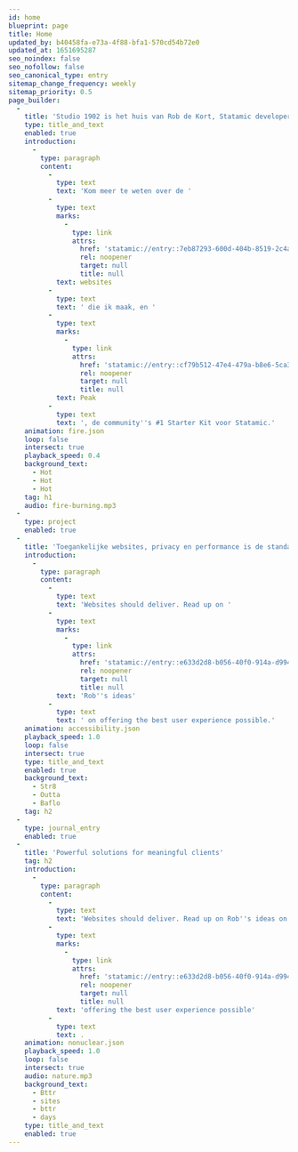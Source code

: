 ```yaml
---
id: home
blueprint: page
title: Home
updated_by: b40458fa-e73a-4f88-bfa1-570cd54b72e0
updated_at: 1651695287
seo_noindex: false
seo_nofollow: false
seo_canonical_type: entry
sitemap_change_frequency: weekly
sitemap_priority: 0.5
page_builder:
  -
    title: 'Studio 1902 is het huis van Rob de Kort, Statamic developer.'
    type: title_and_text
    enabled: true
    introduction:
      -
        type: paragraph
        content:
          -
            type: text
            text: 'Kom meer te weten over de '
          -
            type: text
            marks:
              -
                type: link
                attrs:
                  href: 'statamic://entry::7eb87293-600d-404b-8519-2c4a2ebc9e51'
                  rel: noopener
                  target: null
                  title: null
            text: websites
          -
            type: text
            text: ' die ik maak, en '
          -
            type: text
            marks:
              -
                type: link
                attrs:
                  href: 'statamic://entry::cf79b512-47e4-479a-b8e6-5ca3595c9cd4'
                  rel: noopener
                  target: null
                  title: null
            text: Peak
          -
            type: text
            text: ', de community''s #1 Starter Kit voor Statamic.'
    animation: fire.json
    loop: false
    intersect: true
    playback_speed: 0.4
    background_text:
      - Hot
      - Hot
      - Hot
    tag: h1
    audio: fire-burning.mp3
  -
    type: project
    enabled: true
  -
    title: 'Toegankelijke websites, privacy en performance is de standaard'
    introduction:
      -
        type: paragraph
        content:
          -
            type: text
            text: 'Websites should deliver. Read up on '
          -
            type: text
            marks:
              -
                type: link
                attrs:
                  href: 'statamic://entry::e633d2d8-b056-40f0-914a-d9940b5243a9'
                  rel: noopener
                  target: null
                  title: null
            text: 'Rob''s ideas'
          -
            type: text
            text: ' on offering the best user experience possible.'
    animation: accessibility.json
    playback_speed: 1.0
    loop: false
    intersect: true
    type: title_and_text
    enabled: true
    background_text:
      - Str8
      - Outta
      - Baflo
    tag: h2
  -
    type: journal_entry
    enabled: true
  -
    title: 'Powerful solutions for meaningful clients'
    tag: h2
    introduction:
      -
        type: paragraph
        content:
          -
            type: text
            text: 'Websites should deliver. Read up on Rob''s ideas on '
          -
            type: text
            marks:
              -
                type: link
                attrs:
                  href: 'statamic://entry::e633d2d8-b056-40f0-914a-d9940b5243a9'
                  rel: noopener
                  target: null
                  title: null
            text: 'offering the best user experience possible'
          -
            type: text
            text: .
    animation: nonuclear.json
    playback_speed: 1.0
    loop: false
    intersect: true
    audio: nature.mp3
    background_text:
      - Bttr
      - sites
      - bttr
      - days
    type: title_and_text
    enabled: true
---
```

